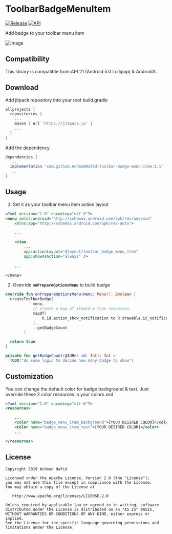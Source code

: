 ToolbarBadgeMenuItem
====================

[![Release](https://jitpack.io/v/AchmadHafid/toolbar-badge-menu-item.svg)](https://jitpack.io/#AchmadHafid/toolbar-badge-menu-item)
[![API](https://img.shields.io/badge/API-21%2B-brightgreen.svg?style=flat)](https://android-arsenal.com/api?level=21)

Add badge to your toolbar menu item

![image](https://github.com/AchmadHafid/toolbar-badge-menu-item/blob/master/art/demo.gif)



Compatibility
-------------

This library is compatible from API 21 (Android 5.0 Lollipop) & AndroidX.



Download
--------

Add jitpack repository into your root build.gradle

```groovy
allprojects {
  repositories {
    ...
    maven { url 'https://jitpack.io' }
    ...
  }
}
```

Add the dependency

```groovy
dependencies {
  ...
  implementation 'com.github.AchmadHafid:toolbar-badge-menu-item:1.1'
  ...
}
```



Usage
-----

1. Set it as your toolbar menu item action layout

``` xml
<?xml version="1.0" encoding="utf-8"?>
<menu xmlns:android="http://schemas.android.com/apk/res/android"
    xmlns:app="http://schemas.android.com/apk/res-auto">
    
    ...

    <item
        ...
        app:actionLayout="@layout/toolbar_badge_menu_item"
        app:showAsAction="always" />
        
    ...

</menu>
```

2. Override **```onPrepareOptionsMenu```** to build badge

``` kotlin
override fun onPrepareOptionsMenu(menu: Menu?): Boolean {
  createToolbarBadge(
            menu,
            // create a map of itemId & Icon resources
            mapOf(
                R.id.action_show_notification to R.drawable.ic_notifications_none_white_24dp
            ),
            ::getBadgeCount
        )

  return true
}

private fun getBadgeCount(@IdRes id: Int): Int = 
  TODO("do some logic to decide how many badge to show")

```



Customization
------------

You can change the default color for badge background & text. Just override these 2 color resources in your colors.xml
```xml
<?xml version="1.0" encoding="utf-8"?>
<resources>

    ...
    <color name="badge_menu_item_background">[YOUR DESIRED COLOR]</color>
    <color name="badge_menu_item_text">[YOUR DESIRED COLOR]</color>
    ...

</resources>
```



License
-------

    Copyright 2019 Achmad Hafid

    Licensed under the Apache License, Version 2.0 (the "License");
    you may not use this file except in compliance with the License.
    You may obtain a copy of the License at
    
       http://www.apache.org/licenses/LICENSE-2.0
    
    Unless required by applicable law or agreed to in writing, software
    distributed under the License is distributed on an "AS IS" BASIS,
    WITHOUT WARRANTIES OR CONDITIONS OF ANY KIND, either express or implied.
    See the License for the specific language governing permissions and
    limitations under the License.
